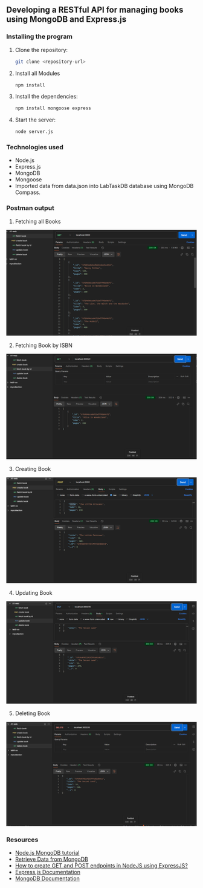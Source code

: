 ## Developing a RESTful API for managing books using MongoDB and Express.js

### Installing the program
1. Clone the repository:
    ```bash
    git clone <repository-url>
    ```
2. Install all Modules
    ```bash
    npm install
    ```
3. Install the dependencies:
    ```bash
    npm install mongoose express
    ```
4. Start the server:
    ```bash
    node server.js
    ```

### Technologies used
- Node.js
- Express.js
- MongoDB
- Mongoose
- Imported data from data.json into LabTaskDB database using MongoDB Compass.

### Postman output
1. Fetching all Books

![Fetching Books](image.png)

2. Fetching Book by ISBN

![Fetching Book by ISBN](image-1.png) 

3. Creating Book

![Create Book](image-2.png)

4. Updating Book

![Update Book](image-3.png)

5. Deleting Book

![Delete Book](image-4.png)

### Resources
- [Node.js MongoDB tutorial](https://www.w3schools.com/nodejs/nodejs_mongodb_find.asp)
- [Retrieve Data from MongoDB](https://www.geeksforgeeks.org/how-to-retrieve-data-from-mongodb-using-nodejs/)
- [How to create GET and POST endpoints in NodeJS using ExpressJS?](https://medium.com/@anshmunjal/how-to-create-get-and-post-endpoints-in-nodejs-using-expressjs-77fd3953ec38)
- [Express.js Documentation](https://expressjs.com/)
- [MongoDB Documentation](https://docs.mongodb.com/)
